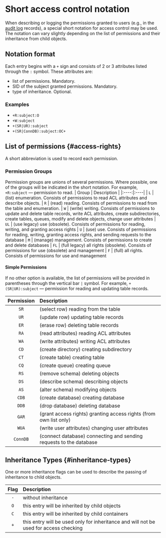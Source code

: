 # Short access control notation

When describing or logging the permissions granted to users (e.g., in the [audit log](./audit-log.md) records), a special short notation for access control may be used. The notation can vary slightly depending on the list of permissions and their inheritance from child objects.

## Notation format

Each entry begins with a `+` sign and consists of 2 or 3 attributes listed through the `:` symbol.
These attributes are:
- list of permissions. Mandatory.
- SID of the subject granted permissions. Mandatory.
- type of inheritance. Optional.

### Examples

* `+R:subject:O`
* `+W:subject`
* `+(SR|UR):subject`
* `+(SR|ConnDB):subject:OC+`

## List of permissions {#access-rights}

A short abbreviation is used to record each permission.

### Permission Groups

Permission groups are unions of several permissions. Where possible, one of the groups will be indicated in the short notation.
For example, `+R:subject` — permission to read.
| Group	| Description |
|:----:|:----|
| `L` | (list) enumeration. Consists of permissions to read ACL attributes and describe objects.
| `R` | (read) reading. Consists of permissions to read from the table and enumeration.
| `W` | (write) writing. Consists of permissions to update and delete table records, write ACL attributes, create subdirectories, create tables, queues, modify and delete objects, change user attributes
| `UL` | (use legacy) use (obsolete). Consists of permissions for reading, writing, and granting access rights
| `U` | (use) use. Consists of permissions for reading, writing, granting access rights, and sending requests to the database
| `M` | (manage) management. Consists of permissions to create and delete databases
| `FL` | (full legacy) all rights (obsolete). Consists of permissions for use (obsolete) and management
| `F` | (full) all rights. Consists of permissions for use and management

#### Simple Permissions
If no other option is available, the list of permissions will be provided in parentheses through the vertical bar `|` symbol.
For example, `+(SR|UR):subject` — permission for reading and updating table records.

| Permission | Description |
|:----:|:----|
| `SR` | (select row) reading from the table
| `UR` | (update row) updating table records
| `ER` | (erase row) deleting table records
| `RA` | (read attributes) reading ACL attributes
| `WA` | (write attributes) writing ACL attributes
| `CD` | (create directory) creating subdirectory
| `CT` | (create table) creating table
| `CQ` | (create queue) creating queue
| `RS` | (remove schema) deleting objects
| `DS` | (describe schema) describing objects
| `AS` | (alter schema) modifying objects
| `CDB` | (create database) creating database
| `DDB` | (drop database) deleting database
| `GAR` | (grant access rights) granting access rights (from own list only)
| `WUA` | (write user attributes) changing user attributes
| `ConnDB` | (connect database) connecting and sending requests to the database

## Inheritance Types {#inheritance-types}
One or more inheritance flags can be used to describe the passing of inheritance to child objects.

| Flag	| Description |
|:----:|:----|
| `-`	| without inheritance
| `O`	| this entry will be inherited by child objects
| `C`	| this entry will be inherited by child containers
| `+`	| this entry will be used only for inheritance and will not be used for access checking
